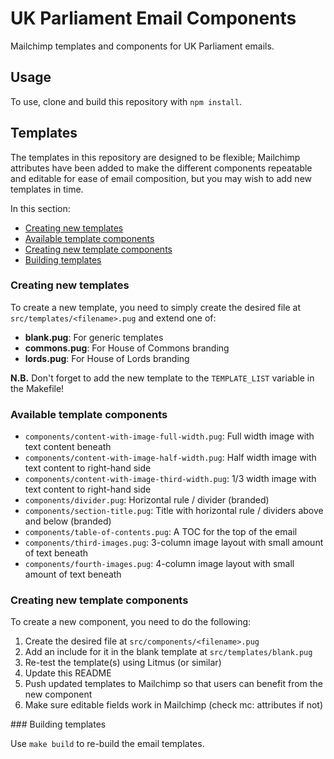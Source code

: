 # UK Parliament Email Components

Mailchimp templates and components for UK Parliament emails.

## Usage

To use, clone and build this repository with `npm install`.

## Templates

The templates in this repository are designed to be flexible; Mailchimp attributes have been added to make the different components repeatable and editable for ease of email composition, but you may wish to add new templates in time.

In this section:
- [Creating new templates](#creating-new-templates)
- [Available template components](#available-template-components)
- [Creating new template components](#creating-new-template-components)
- [Building templates](#building-templates)

### Creating new templates

To create a new template, you need to simply create the desired file at `src/templates/<filename>.pug` and extend one of:
- **blank.pug**: For generic templates
- **commons.pug**: For House of Commons branding
- **lords.pug**: For House of Lords branding

**N.B.** Don't forget to add the new template to the `TEMPLATE_LIST` variable in the Makefile!

### Available template components
- `components/content-with-image-full-width.pug`: Full width image with text content beneath
- `components/content-with-image-half-width.pug`: Half width image with text content to right-hand side
- `components/content-with-image-third-width.pug`: 1/3 width image with text content to right-hand side
- `components/divider.pug`: Horizontal rule / divider (branded)
- `components/section-title.pug`: Title with horizontal rule / dividers above and below (branded)
- `components/table-of-contents.pug`: A TOC for the top of the email
- `components/third-images.pug`: 3-column image layout with small amount of text beneath
- `components/fourth-images.pug`: 4-column image layout with small amount of text beneath

### Creating new template components

To create a new component, you need to do the following:

1. Create the desired file at `src/components/<filename>.pug`
2. Add an include for it in the blank template at `src/templates/blank.pug`
3. Re-test the template(s) using Litmus (or similar)
4. Update this README
5. Push updated templates to Mailchimp so that users can benefit from the new component
6. Make sure editable fields work in Mailchimp (check mc: attributes if not)

### Building templates

Use `make build` to re-build the email templates.
